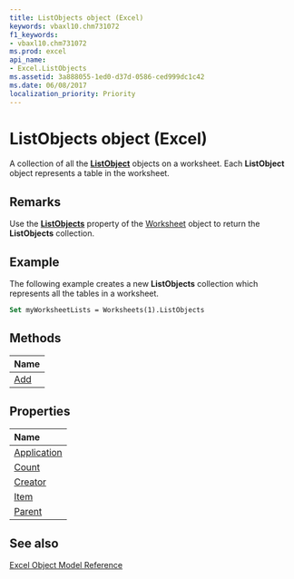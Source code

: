 ```yaml
---
title: ListObjects object (Excel)
keywords: vbaxl10.chm731072
f1_keywords:
- vbaxl10.chm731072
ms.prod: excel
api_name:
- Excel.ListObjects
ms.assetid: 3a888055-1ed0-d37d-0586-ced999dc1c42
ms.date: 06/08/2017
localization_priority: Priority
---
```



# ListObjects object (Excel)

A collection of all the  **[ListObject](Excel.ListObject.md)** objects on a worksheet. Each **ListObject** object represents a table in the worksheet.


## Remarks

Use the  **[ListObjects](Excel.Worksheet.ListObjects.md)** property of the [Worksheet](Excel.Worksheet.md) object to return the **ListObjects** collection.


## Example

 The following example creates a new **ListObjects** collection which represents all the tables in a worksheet.


```vb
Set myWorksheetLists = Worksheets(1).ListObjects
```


## Methods



|Name|
|:-----|
|[Add](Excel.ListObjects.Add.md)|

## Properties



|Name|
|:-----|
|[Application](Excel.ListObjects.Application.md)|
|[Count](Excel.ListObjects.Count.md)|
|[Creator](Excel.ListObjects.Creator.md)|
|[Item](Excel.ListObjects.Item.md)|
|[Parent](Excel.ListObjects.Parent.md)|

## See also


[Excel Object Model Reference](overview/Excel/object-model.md)
